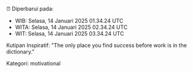 ⏰ Diperbarui pada:
- WIB: Selasa, 14 Januari 2025 01.34.24 UTC
- WITA: Selasa, 14 Januari 2025 02.34.24 UTC
- WIT: Selasa, 14 Januari 2025 03.34.24 UTC

Kutipan Inspiratif:
"The only place you find success before work is in the dictionary."


Kategori: motivational

